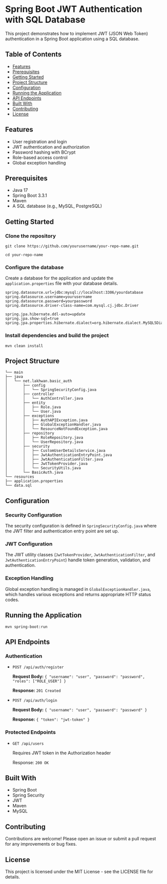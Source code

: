 # Spring Boot JWT Authentication with SQL Database

This project demonstrates how to implement JWT (JSON Web Token) authentication in a Spring Boot application using a SQL database.

## Table of Contents

- [Features](#features)
- [Prerequisites](#prerequisites)
- [Getting Started](#getting-started)
- [Project Structure](#project-structure)
- [Configuration](#configuration)
- [Running the Application](#running-the-application)
- [API Endpoints](#api-endpoints)
- [Built With](#built-with)
- [Contributing](#contributing)
- [License](#license)

## Features

- User registration and login
- JWT authentication and authorization
- Password hashing with BCrypt
- Role-based access control
- Global exception handling

## Prerequisites

- Java 17
- Spring Boot 3.3.1
- Maven
- A SQL database (e.g., MySQL, PostgreSQL)

## Getting Started

### Clone the repository

```
git clone https://github.com/yourusername/your-repo-name.git
```

```
cd your-repo-name
```

### Configure the database

Create a database for the application and update the `application.properties` file with your database details.

```properties
spring.datasource.url=jdbc:mysql://localhost:3306/yourdatabase
spring.datasource.username=yourusername
spring.datasource.password=yourpassword
spring.datasource.driver-class-name=com.mysql.cj.jdbc.Driver

spring.jpa.hibernate.ddl-auto=update
spring.jpa.show-sql=true
spring.jpa.properties.hibernate.dialect=org.hibernate.dialect.MySQL5Dialect
```

### Install dependencies and build the project

`mvn clean install`

## Project Structure

```src
└── main
├── java
│   └── net.lakhwan.basic_auth
│       ├── config
│       │   └── SpringSecurityConfig.java
│       ├── controller
│       │   └── AuthController.java
│       ├── entity
│       │   ├── Role.java
│       │   └── User.java
│       ├── exceptions
│       │   ├── AuthAPIException.java
│       │   ├── GlobalExceptionHandler.java
│       │   └── ResourceNotFoundException.java
│       ├── repository
│       │   ├── RoleRepository.java
│       │   └── UserRepository.java
│       ├── security
│       │   ├── CustomUserDetailsService.java
│       │   ├── JwtAuthenticationEntryPoint.java
│       │   ├── JwtAuthenticationFilter.java
│       │   ├── JwtTokenProvider.java
│       │   └── SecurityUtils.java
│       └── BasicAuth.java
└── resources
├── application.properties
└── data.sql
```

## Configuration

### Security Configuration

The security configuration is defined in `SpringSecurityConfig.java` where the JWT filter and authentication entry point are set up.

### JWT Configuration

The JWT utility classes (`JwtTokenProvider`, `JwtAuthenticationFilter`, and `JwtAuthenticationEntryPoint`) handle token generation, validation, and authentication.

### Exception Handling

Global exception handling is managed in `GlobalExceptionHandler.java`, which handles various exceptions and returns appropriate HTTP status codes.

## Running the Application

`mvn spring-boot:run`

## API Endpoints

### Authentication

- `POST /api/auth/register`

  **Request Body:** `{ "username": "user", "password": "password", "roles": ["ROLE_USER"] }`

  **Response:** `201 Created`

- `POST /api/auth/login`

  **Request Body:** `{ "username": "user", "password": "password" }`

  **Response:** `{ "token": "jwt-token" }`

### Protected Endpoints

- `GET /api/users`

  Requires JWT token in the Authorization header

  Response: `200 OK`

## Built With

- Spring Boot
- Spring Security
- JWT
- Maven
- MySQL

## Contributing

Contributions are welcome! Please open an issue or submit a pull request for any improvements or bug fixes.

## License

This project is licensed under the MIT License - see the LICENSE file for details.
